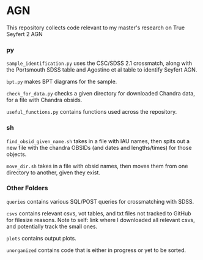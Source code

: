 # AGN
This repository collects code relevant to my master's research on True Seyfert 2 AGN

### py

`sample_identification.py` uses the CSC/SDSS 2.1 crossmatch, along with the Portsmouth SDSS table and Agostino et al table to identify Seyfert AGN.

`bpt.py` makes BPT diagrams for the sample.

`check_for_data.py` checks a given directory for downloaded Chandra data, for a file with Chandra obsids.

`useful_functions.py` contains functions used across the repository.

### sh

`find_obsid_given_name.sh` takes in a file with IAU names, then spits out a new file with the chandra OBSIDs (and dates and lengths/times) for those objects.

`move_dir.sh` takes in a file with obsid names, then moves them from one directory to another, given they exist.

### Other Folders

`queries` contains various SQL/POST queries for crossmatching with SDSS.

`csvs` contains relevant csvs, vot tables, and txt files not tracked to GitHub for filesize reasons. Note to self: link where I downloaded all relevant csvs, and potentially track the small ones.

`plots` contains output plots.

`unorganized` contains code that is either in progress or yet to be sorted.